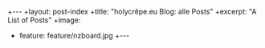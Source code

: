 +---
+layout: post-index
+title: "holycrêpe.eu Blog: alle Posts"
+excerpt: "A List of Posts"
+image:
+  feature: feature/nzboard.jpg
+---
